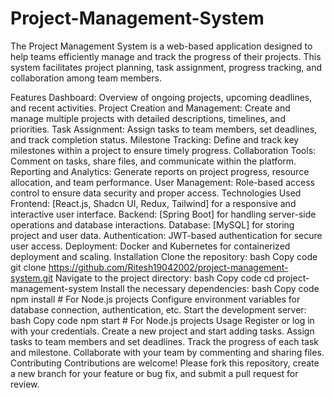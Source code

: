 # Project-Management-System
The Project Management System is a web-based application designed to help teams efficiently manage and track the progress of their projects. This system facilitates project planning, task assignment, progress tracking, and collaboration among team members.

Features
Dashboard: Overview of ongoing projects, upcoming deadlines, and recent activities.
Project Creation and Management: Create and manage multiple projects with detailed descriptions, timelines, and priorities.
Task Assignment: Assign tasks to team members, set deadlines, and track completion status.
Milestone Tracking: Define and track key milestones within a project to ensure timely progress.
Collaboration Tools: Comment on tasks, share files, and communicate within the platform.
Reporting and Analytics: Generate reports on project progress, resource allocation, and team performance.
User Management: Role-based access control to ensure data security and proper access.
Technologies Used
Frontend: [React.js, Shadcn UI, Redux, Tailwind] for a responsive and interactive user interface.
Backend: [Spring Boot] for handling server-side operations and database interactions.
Database: [MySQL] for storing project and user data.
Authentication: JWT-based authentication for secure user access.
Deployment: Docker and Kubernetes for containerized deployment and scaling.
Installation
Clone the repository:
bash
Copy code
git clone https://github.com/Ritesh19042002/project-management-system.git
Navigate to the project directory:
bash
Copy code
cd project-management-system
Install the necessary dependencies:
bash
Copy code
npm install  # For Node.js projects
Configure environment variables for database connection, authentication, etc.
Start the development server:
bash
Copy code
npm start  # For Node.js projects
Usage
Register or log in with your credentials.
Create a new project and start adding tasks.
Assign tasks to team members and set deadlines.
Track the progress of each task and milestone.
Collaborate with your team by commenting and sharing files.
Contributing
Contributions are welcome! Please fork this repository, create a new branch for your feature or bug fix, and submit a pull request for review.
